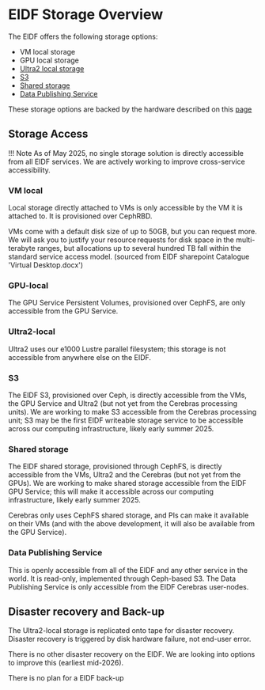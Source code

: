 # EIDF Storage Overview

The EIDF offers the following storage options:

- VM local storage
- GPU local storage
- [Ultra2 local storage](../services/ultra2/access.md)
- [S3](../services/s3)
- [Shared storage](../services/virtualmachines/sharedfs.md)
- [Data Publishing Service](../services/datapublishing/service.md)

These storage options are backed by the hardware described on this [page](https://edinburgh-international-data-facility.ed.ac.uk/about/hardware)

## Storage Access

!!! Note
    As of May 2025, no single storage solution is directly accessible from all EIDF services. We are actively working to improve cross-service accessibility.

### VM local

Local storage directly attached to VMs is only accessible by the VM it is attached to. It is provisioned over CephRBD.

VMs come with a default disk size of up to 50GB, but you can request more. We will ask you to justify your resource requests for disk space in the multi-terabyte ranges, but allocations up to several hundred TB fall within the standard service access model. (sourced from EIDF sharepoint Catalogue 'Virtual Desktop.docx')

### GPU-local

The GPU Service Persistent Volumes, provisioned over CephFS, are only accessible from the GPU Service.

### Ultra2-local

Ultra2 uses our e1000 Lustre parallel filesystem; this storage is not accessible from anywhere else on the EIDF.

### S3

The EIDF S3, provisioned over Ceph, is directly accessible from the VMs, the GPU Service and Ultra2 (but not yet from the Cerebras processing units).
We are working to make S3 accessible from the Cerebras processing unit; S3 may be the first EIDF writeable storage service to be accessible across our computing infrastructure, likely early summer 2025.

### Shared storage

The EIDF shared storage, provisioned through CephFS, is directly accessible from the VMs, Ultra2 and the Cerebras (but not yet from the GPUs).
We are working to make shared storage accessible from the EIDF GPU Service; this will make it accessible across our computing infrastructure, likely early summer 2025.

Cerebras only uses CephFS shared storage, and PIs can make it available on their VMs (and with the above development, it will also be available from the GPU Service).

### ⁠Data Publishing Service

This is openly accessible from all of the EIDF and any other service in the world. It is read-only, implemented through Ceph-based S3.
The Data Publishing Service is only accessible from the EIDF Cerebras user-nodes.

## Disaster recovery and Back-up

The Ultra2-local storage is replicated onto tape for disaster recovery. Disaster recovery is triggered by disk hardware failure, not end-user error.

There is no other disaster recovery on the EIDF. We are looking into options to improve this (earliest mid-2026).

There is no plan for a EIDF back-up
